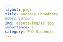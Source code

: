 ```yaml
---
layout: page
title: Sandeep Chowdhary
#description: 
img: assets/img/12.jpg
importance: 2
category: PhD Students
---
```


